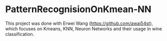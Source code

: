 # PatternRecognisionOnKmean-NN
This project was done with Erwei Wang (https://github.com/awai54st), which focuses on Kmeans, KNN, Neuron Networks and their usage 
in wine classification.
